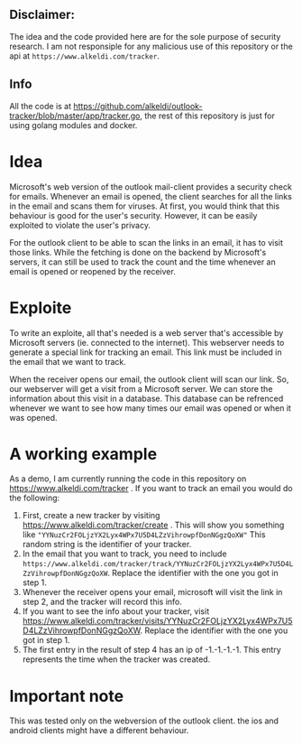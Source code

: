 ## Disclaimer: 
The idea and the code provided here are for the sole purpose of security research. 
I am not responsiple for any malicious use of this repository or the api at `https://www.alkeldi.com/tracker`.

## Info
All the code is at https://github.com/alkeldi/outlook-tracker/blob/master/app/tracker.go,
the rest of this repository is just for using golang modules and docker.

# Idea
Microsoft's web version of the outlook mail-client provides a security check for emails. 
Whenever an email is opened, the client searches for all the links in the email and scans them for viruses.
At first, you would think that this behaviour is good for the user's security.
However, it can be easily exploited to violate the user's privacy. 

For the outlook client to be able to scan the links in an email, it has to visit those links. 
While the fetching is done on the backend by Microsoft's servers, 
it can still be used to track the count and the time whenever an email is opened or reopened by the receiver.

# Exploite
To write an exploite, all that's needed is a web server that's accessible by Microsoft servers (ie. connected to the internet). 
This webserver needs to generate a special link for tracking an email. 
This link must be included in the email that we want to track.

When the receiver opens our email, the outlook client will scan our link.
So, our  webserver will get a visit from a Microsoft server. We can store the information about this visit in a database. 
This database can be refrenced whenever we want to see how many times our email was opened or when it was opened.

# A working example
As a demo, I am currently running the code in this repository on https://www.alkeldi.com/tracker .
If you want to track an email you would do the following:
  1. First, create a new tracker by visiting https://www.alkeldi.com/tracker/create . This will show you something like `"YYNuzCr2FOLjzYX2Lyx4WPx7U5D4LZzVihrowpfDonNGgzQoXW"`
  This random string is the identifier of your tracker.
  2. In the email that you want to track, you need to include `https://www.alkeldi.com/tracker/track/YYNuzCr2FOLjzYX2Lyx4WPx7U5D4LZzVihrowpfDonNGgzQoXW`. 
  Replace the identifier with the one you got in step 1.
  3. Whenever the receiver opens your email, microsoft will visit the link in step 2, and the tracker will record this info.
  4. If you want to see the info about your tracker, visit https://www.alkeldi.com/tracker/visits/YYNuzCr2FOLjzYX2Lyx4WPx7U5D4LZzVihrowpfDonNGgzQoXW.
  Replace the identifier with the one you got in step 1.
  5. The first entry in the result of step 4 has an ip of -1.-1.-1.-1. This entry represents the time when the tracker was created.
  
# Important note
This was tested only on the webversion of the outlook client. the ios and android clients might have a different behaviour.
  
  









